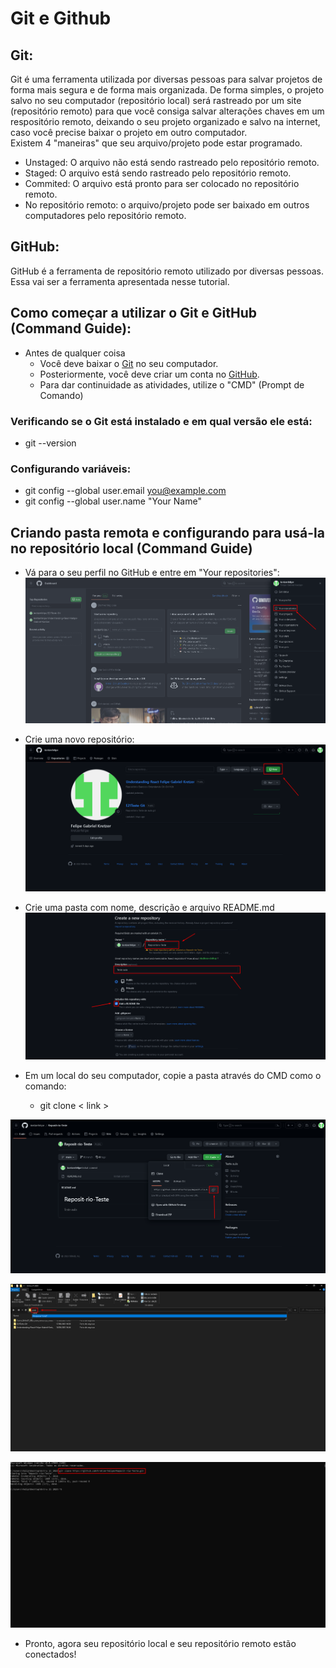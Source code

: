# Git e Github
## Git:
Git é uma ferramenta utilizada por diversas pessoas para salvar projetos de forma mais segura e de forma mais organizada. De forma simples, o projeto salvo no seu computador (repositório local) será rastreado por um site (repositório remoto) para que você consiga salvar alterações chaves em um respositório remoto, deixando o seu projeto organizado e salvo na internet, caso você precise baixar o projeto em outro computador.  
Existem 4 "maneiras" que seu arquivo/projeto pode estar programado.
- Unstaged: O arquivo não está sendo rastreado pelo repositório remoto.
- Staged: O arquivo está sendo rastreado pelo repositório remoto.
- Commited: O arquivo está pronto para ser colocado no repositório remoto.
- No repositório remoto: o arquivo/projeto pode ser baixado em outros computadores pelo repositório remoto.

## GitHub:
GitHub é a ferramenta de repositório remoto utilizado por diversas pessoas. Essa vai ser a ferramenta apresentada nesse tutorial.

## Como começar a utilizar o Git e GitHub (Command Guide):
- Antes de qualquer coisa
    - Você deve baixar o [Git](https://git-scm.com/)  no seu computador.
    - Posteriormente, você deve criar um conta no [GitHub](https://github.com/).
    - Para dar continuidade as atividades, utilize o "CMD" (Prompt de Comando)

### Verificando se o Git está instalado e em qual versão ele está:
- git --version
### Configurando variáveis:
- git config --global user.email you@example.com
- git config --global user.name "Your Name"

## Criando pasta remota e configurando para usá-la no repositório local (Command Guide) 
- Vá para o seu perfil no GitHub e entre em "Your repositories": 
![Repositório](/assets/Screenshot_1.png "Your repositories") 

- Crie uma novo repositório: 
![New](/assets/Screenshot_2.png "New")

- Crie uma pasta com nome, descrição e arquivo README.md
![Pasta](/assets/Screenshot_3.png "Pasta")

- Em um local do seu computador, copie a pasta através do CMD como o comando:
    - git clone < link > 

![Pasta](/assets/Screenshot_4.png "Pasta")

![Pasta](/assets/Screenshot_5.png "Pasta")

![Pasta](/assets/Screenshot_6.png "Pasta")

- Pronto, agora seu repositório local e seu repositório remoto estão conectados!